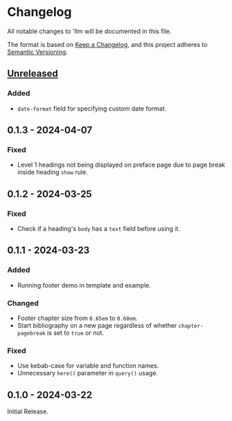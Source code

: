# Changelog

All notable changes to 'Ilm will be documented in this file.

The format is based on [Keep a Changelog](https://keepachangelog.com/en/1.1.0/),
and this project adheres to [Semantic Versioning](https://semver.org/spec/v2.0.0.html).

<!---
The changes should be grouped using the following categories (in order of precedence):
- Added: for new features.
- Changed: for changes in existing functionality.
- Fixed: for any bug fixes.
- Deprecated: for soon-to-be removed features.
- Removed: for now removed features.
-->

[unreleased]: https://github.com/talal/ilm/compare/v0.1.3...HEAD

## [Unreleased]

### Added

- `date-format` field for specifying custom date format.

## 0.1.3 - 2024-04-07

### Fixed

- Level 1 headings not being displayed on preface page due to page break inside heading
  `show` rule.

## 0.1.2 - 2024-03-25

### Fixed

- Check if a heading's `body` has a `text` field before using it.

## 0.1.1 - 2024-03-23

### Added

- Running footer demo in template and example.

### Changed

- Footer chapter size from `0.65em` to `0.68em`.
- Start bibliography on a new page regardless of whether `chapter-pagebreak` is set to
  `true` or not.

### Fixed

- Use kebab-case for variable and function names.
- Unnecessary `here()` parameter in `query()` usage.

## 0.1.0 - 2024-03-22

Initial Release.

